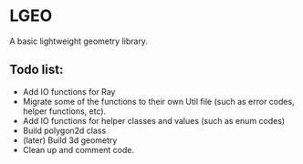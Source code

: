 # LGEO
A basic lightweight geometry library.
## Todo list:
 - Add IO functions for Ray
 - Migrate some of the functions to their own Util file (such as error codes, helper functions, etc).
 - Add IO functions for helper classes and values (such as enum codes)
 - Build polygon2d class
 - (later) Build 3d geometry
 - Clean up and comment code.
